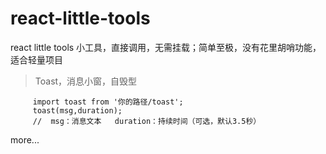 # react-little-tools
react little tools
小工具，直接调用，无需挂载；简单至极，没有花里胡哨功能，适合轻量项目

<blockquote>
    Toast，消息小窗，自毁型
</blockquote>

         import toast from '你的路径/toast';
         toast(msg,duration);
         //  msg：消息文本   duration：持续时间（可选，默认3.5秒）
         


more...
